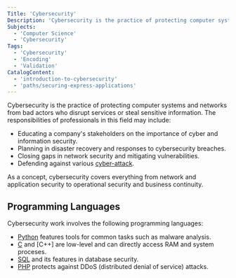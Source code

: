 ```yaml
---
Title: 'Cybersecurity'
Description: 'Cybersecurity is the practice of protecting computer systems and networks from bad actors who disrupt services or steal sensitive information.'
Subjects:
  - 'Computer Science'
  - 'Cybersecurity'
Tags:
  - 'Cybersecurity'
  - 'Encoding'
  - 'Validation'
CatalogContent:
  - 'introduction-to-cybersecurity'
  - 'paths/securing-express-applications'
---
```


<link rel="canonical" href="https://www.codecademy.com/resources/blog/what-is-cybersecurity/" />

Cybersecurity is the practice of protecting computer systems and networks from bad actors who disrupt services or steal sensitive information. The responsibilities of professionals in this field may include:

- Educating a company's stakeholders on the importance of cyber and information security.
- Planning in disaster recovery and responses to cybersecurity breaches.
- Closing gaps in network security and mitigating vulnerabilities.
- Defending against various [cyber-attack](https://www.codecademy.com/resources/docs/general/cyber-attack).

As a concept, cybersecurity covers everything from network and application security to operational security and business continuity.

## Programming Languages

Cybersecurity work involves the following programming languages:

- [Python](https://www.codecademy.com/resources/docs/python) features tools for common tasks such as malware analysis.
- [C](https://www.codecademy.com/resources/docs/c) and [C++] are low-level and can directly access RAM and system proceses.
- [SQL](https://www.codecademy.com/resources/docs/sql) and its features in database security.
- [PHP](https://www.codecademy.com/resources/docs/php) protects against DDoS (distributed denial of service) attacks.
